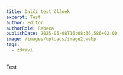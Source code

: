 ```yaml
---
title: Dalčí test článek
excerpt: Test
author: Editor
authorRole: Rebeca
publishDate: 2025-05-08T16:08:36.586+02:00
image: /images/uploads/image2.webp
tags:
  - zdraví
---
```

Test
